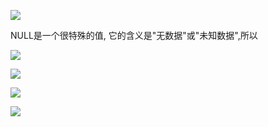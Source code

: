 ![](https://ws2.sinaimg.cn/large/006tKfTcly1g0kxmcxho3j30xc03y0ti.jpg)

NULL是一个很特殊的值, 它的含义是"无数据"或"未知数据",所以

![](https://ws1.sinaimg.cn/large/006tKfTcly1g0kxmwg47uj30y3036t9a.jpg)

![](https://ws3.sinaimg.cn/large/006tKfTcly1g0kxnd23n0j30rw01m3yh.jpg)

![](https://ws4.sinaimg.cn/large/006tKfTcly1g0kxnj5i6ej30hq02cq2y.jpg)

![](https://ws3.sinaimg.cn/large/006tKfTcly1g0kxnoepr8j30y806igmg.jpg)

